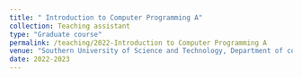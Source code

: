 ```yaml
---
title: " Introduction to Computer Programming A"
collection: Teaching assistant
type: "Graduate course"
permalink: /teaching/2022-Introduction to Computer Programming A
venue: "Southern University of Science and Technology, Department of computer science and engineering"
date: 2022-2023
---
```


<!-- This is a description of a teaching experience. You can use markdown like any other post.

Heading 1
======

Heading 2
======

Heading 3
====== -->
